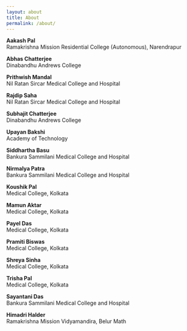 ```yaml
---
layout: about
title: About
permalink: /about/
---
```

**Aakash Pal**   
Ramakrishna Mission Residential College (Autonomous), Narendrapur   

**Abhas Chatterjee**   
Dinabandhu Andrews College   

**Prithwish Mandal**  
Nil Ratan Sircar Medical College and Hospital   

**Rajdip Saha**  
Nil Ratan Sircar Medical College and Hospital

**Subhajit Chatterjee**  
Dinabandhu Andrews College

**Upayan Bakshi**  
Academy of Technology

**Siddhartha Basu**  
Bankura Sammilani Medical College and Hospital

**Nirmalya Patra**  
Bankura Sammilani Medical College and Hospital

**Koushik Pal**  
Medical College, Kolkata

**Mamun Aktar**   
Medical College, Kolkata

**Payel Das**  
Medical College, Kolkata

**Pramiti Biswas**  
Medical College, Kolkata

**Shreya Sinha**  
Medical College, Kolkata

**Trisha Pal**  
Medical College, Kolkata

**Sayantani Das**  
Bankura Sammilani Medical College and Hospital

**Himadri Halder**  
Ramakrishna Mission Vidyamandira, Belur Math
